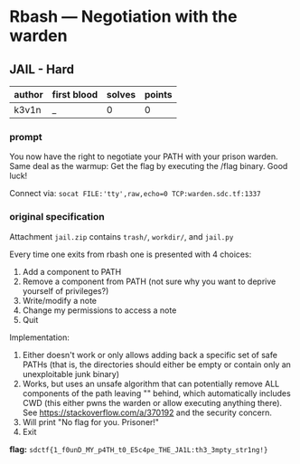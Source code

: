 # Rbash — Negotiation with the warden
## JAIL - Hard
| author | first blood | solves | points |
| --- | --- | --- | --- |
| k3v1n | _ | 0 | 0 |
### prompt
You now have the right to negotiate your PATH with your prison warden. Same deal as the warmup: Get the flag by executing the /flag binary. Good luck!

Connect via: `socat FILE:'tty',raw,echo=0 TCP:warden.sdc.tf:1337`

### original specification
Attachment `jail.zip` contains `trash/`, `workdir/`, and `jail.py`

Every time one exits from rbash one is presented with 4 choices:

1. Add a component to PATH
2. Remove a component from PATH (not sure why you want to deprive yourself of privileges?)
3. Write/modify a note
4. Change my permissions to access a note
5. Quit

Implementation:
1. Either doesn't work or only allows adding back a specific set of safe PATHs (that is, the directories should either be empty or contain only an unexploitable junk binary)
2. Works, but uses an unsafe algorithm that can potentially remove ALL components of the path leaving "" behind, which automatically includes CWD (this either pwns the warden or allow executing anything there). See https://stackoverflow.com/a/370192 and the security concern.
3. Will print "No flag for you. Prisoner!"
4. Exit

**flag:** `sdctf{1_f0unD_MY_p4TH_t0_E5c4pe_THE_JA1L:th3_3mpty_str1ng!}`


